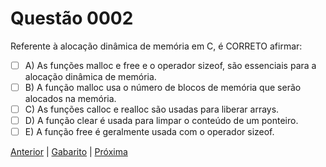 # Questão 0002

Referente à alocação dinâmica de memória em C, é CORRETO afirmar:

- [ ] A) As funções malloc e free e o operador sizeof, são essenciais para a alocação dinâmica de memória.
- [ ] B) A função malloc usa o número de blocos de memória que serão alocados na memória.
- [ ] C) As funções calloc e realloc são usadas para liberar arrays.
- [ ] D) A função clear é usada para limpar o conteúdo de um ponteiro.
- [ ] E) A função free é geralmente usada com o operador sizeof.

[Anterior](0001.md) | [Gabarito](gabarito.md) | [Próxima](0003.md)

